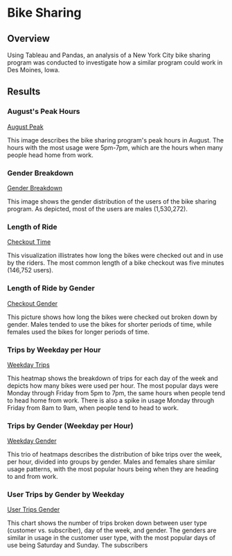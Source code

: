 # Bike Sharing
## Overview
Using Tableau and Pandas, an analysis of a New York City bike sharing program was conducted to investigate how a similar program could work in Des Moines, Iowa.
## Results
### August's Peak Hours

[August Peak]()

This image describes the bike sharing program's peak hours in August.  The hours with the most usage were 5pm-7pm, which are the hours when many people head home from work.

### Gender Breakdown

[Gender Breakdown]()

This image shows the gender distribution of the users of the bike sharing program.  As depicted, most of the users are males (1,530,272).

### Length of Ride

[Checkout Time]()

This visualization illistrates how long the bikes were checked out and in use by the riders.  The most common length of a bike checkout was five minutes (146,752 users).

### Length of Ride by Gender

[Checkout Gender]()

This picture shows how long the bikes were checked out broken down by gender.  Males tended to use the bikes for shorter periods of time, while females used the bikes for longer periods of time.

### Trips by Weekday per Hour

[Weekday Trips]()

This heatmap shows the breakdown of trips for each day of the week and depicts how many bikes were used per hour.  The most popular days were Monday through Friday from 5pm to 7pm, the same hours when people tend to head home from work.  There is also a spike in usage Monday through Friday from 8am to 9am, when people tend to head to work.

### Trips by Gender (Weekday per Hour)

[Weekday Gender]()

This trio of heatmaps describes the distribution of bike trips over the week, per hour, divided into groups by gender.  Males and females share similar usage patterns, with the most popular hours being when they are heading to and from work.  

### User Trips by Gender by Weekday

[User Trips Gender]()

This chart shows the number of trips broken down between user type (customer vs. subscriber), day of the week, and gender.  The genders are similar in usage in the customer user type, with the most popular days of use being Saturday and Sunday.  The subscribers 
